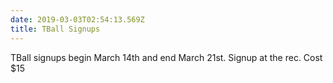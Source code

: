 ```yaml
---
date: 2019-03-03T02:54:13.569Z
title: TBall Signups
---
```

TBall signups begin March 14th and end March 21st. Signup at the rec. Cost $15
